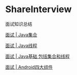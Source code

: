 # ShareInterview
面试知识总结

[面试 | Java集合](https://github.com/jasonLYF/ShareInterview/blob/master/%E9%9D%A2%E8%AF%95-Java%E9%9B%86%E5%90%88.md)

[面试 | Java线程](https://github.com/jasonLYF/ShareInterview/blob/master/%E9%9D%A2%E8%AF%95-Java%E7%BA%BF%E7%A8%8B.md)

[面试 | Java基础 包括集合和线程](https://github.com/jasonLYF/ShareInterview/blob/master/%E9%9D%A2%E8%AF%95-Java%E5%9F%BA%E7%A1%80.md)

[面试 | Android四大组件](https://github.com/jasonLYF/ShareInterview/blob/master/%E9%9D%A2%E8%AF%95-Android%E5%9B%9B%E5%A4%A7%E7%BB%84%E4%BB%B6.md)
